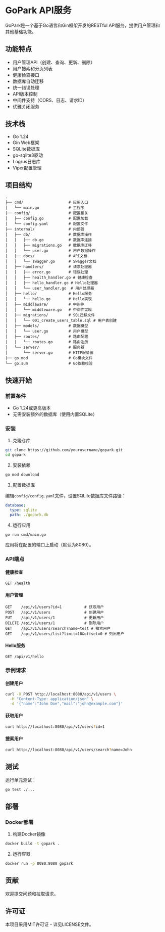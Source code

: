 # GoPark API服务

GoPark是一个基于Go语言和Gin框架开发的RESTful API服务，提供用户管理和其他基础功能。

## 功能特点

- 用户管理API（创建、查询、更新、删除）
- 用户搜索和分页列表
- 健康检查接口
- 数据库自动迁移
- 统一错误处理
- API版本控制
- 中间件支持（CORS、日志、请求ID）
- 优雅关闭服务

## 技术栈

- Go 1.24
- Gin Web框架
- SQLite数据库
- go-sqlite3驱动
- Logrus日志库
- Viper配置管理

## 项目结构

```
.
├── cmd/                    # 应用入口
│   └── main.go             # 主程序
├── config/                 # 配置相关
│   ├── config.go           # 配置加载
│   └── config.yaml         # 配置文件
├── internal/               # 内部包
│   ├── db/                 # 数据库操作
│   │   ├── db.go           # 数据库连接
│   │   ├── migrations.go   # 数据库迁移
│   │   └── user.go         # 用户数据操作
│   ├── docs/               # API文档
│   │   └── swagger.go      # Swagger文档
│   ├── handlers/           # 请求处理器
│   │   ├── error.go        # 错误处理
│   │   ├── health_handler.go # 健康检查
│   │   ├── hello_handler.go # Hello处理器
│   │   └── user_handler.go  # 用户处理器
│   ├── hello/              # Hello服务
│   │   └── hello.go        # Hello实现
│   ├── middleware/         # 中间件
│   │   └── middleware.go   # 中间件实现
│   ├── migrations/         # SQL迁移文件
│   │   └── 001_create_users_table.sql # 用户表创建
│   ├── models/             # 数据模型
│   │   └── user.go         # 用户模型
│   ├── routes/             # 路由配置
│   │   └── routes.go       # 路由注册
│   └── server/             # 服务器
│       └── server.go       # HTTP服务器
├── go.mod                  # Go模块文件
└── go.sum                  # Go依赖校验
```

## 快速开始

### 前置条件

- Go 1.24或更高版本
- 无需安装额外的数据库（使用内置SQLite）

### 安装

1. 克隆仓库

```bash
git clone https://github.com/yourusername/gopark.git
cd gopark
```

2. 安装依赖

```bash
go mod download
```

3. 配置数据库

编辑`config/config.yaml`文件，设置SQLite数据库文件路径：

```yaml
database:
  type: sqlite
  path: ./gopark.db
```

4. 运行应用

```bash
go run cmd/main.go
```

应用将在配置的端口上启动（默认为8080）。

### API端点

#### 健康检查

```
GET /health
```

#### 用户管理

```
GET    /api/v1/users?id=1          # 获取用户
POST   /api/v1/users               # 创建用户
PUT    /api/v1/users/1             # 更新用户
DELETE /api/v1/users/1             # 删除用户
GET    /api/v1/users/search?name=test # 搜索用户
GET    /api/v1/users/list?limit=10&offset=0 # 列出用户
```

#### Hello服务

```
GET /api/v1/hello
```

### 示例请求

#### 创建用户

```bash
curl -X POST http://localhost:8080/api/v1/users \
  -H "Content-Type: application/json" \
  -d '{"name":"John Doe","mail":"john@example.com"}'
```

#### 获取用户

```bash
curl http://localhost:8080/api/v1/users?id=1
```

#### 搜索用户

```bash
curl http://localhost:8080/api/v1/users/search?name=John
```

## 测试

运行单元测试：

```bash
go test ./...
```

## 部署

### Docker部署

1. 构建Docker镜像

```bash
docker build -t gopark .
```

2. 运行容器

```bash
docker run -p 8080:8080 gopark
```

## 贡献

欢迎提交问题和拉取请求。

## 许可证

本项目采用MIT许可证 - 详见LICENSE文件。